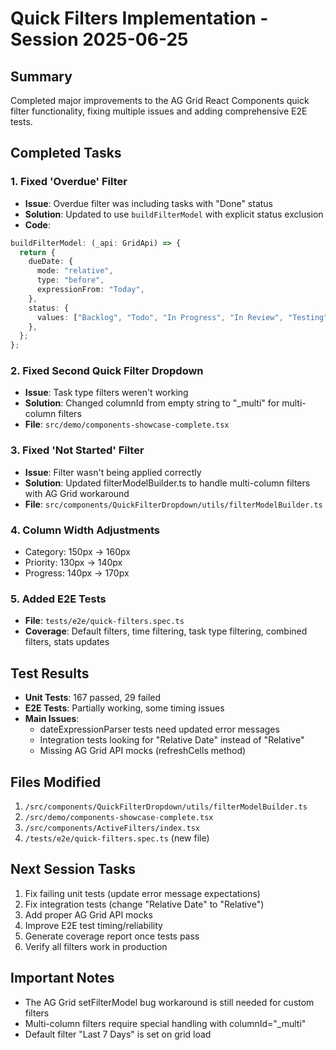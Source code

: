 # Quick Filters Implementation - Session 2025-06-25

## Summary

Completed major improvements to the AG Grid React Components quick filter functionality, fixing multiple issues and adding comprehensive E2E tests.

## Completed Tasks

### 1. Fixed 'Overdue' Filter

- **Issue**: Overdue filter was including tasks with "Done" status
- **Solution**: Updated to use `buildFilterModel` with explicit status exclusion
- **Code**:

```typescript
buildFilterModel: (_api: GridApi) => {
  return {
    dueDate: {
      mode: "relative",
      type: "before",
      expressionFrom: "Today",
    },
    status: {
      values: ["Backlog", "Todo", "In Progress", "In Review", "Testing", "Blocked"],
    },
  };
};
```

### 2. Fixed Second Quick Filter Dropdown

- **Issue**: Task type filters weren't working
- **Solution**: Changed columnId from empty string to "\_multi" for multi-column filters
- **File**: `src/demo/components-showcase-complete.tsx`

### 3. Fixed 'Not Started' Filter

- **Issue**: Filter wasn't being applied correctly
- **Solution**: Updated filterModelBuilder.ts to handle multi-column filters with AG Grid workaround
- **File**: `src/components/QuickFilterDropdown/utils/filterModelBuilder.ts`

### 4. Column Width Adjustments

- Category: 150px → 160px
- Priority: 130px → 140px
- Progress: 140px → 170px

### 5. Added E2E Tests

- **File**: `tests/e2e/quick-filters.spec.ts`
- **Coverage**: Default filters, time filtering, task type filtering, combined filters, stats updates

## Test Results

- **Unit Tests**: 167 passed, 29 failed
- **E2E Tests**: Partially working, some timing issues
- **Main Issues**:
  - dateExpressionParser tests need updated error messages
  - Integration tests looking for "Relative Date" instead of "Relative"
  - Missing AG Grid API mocks (refreshCells method)

## Files Modified

1. `/src/components/QuickFilterDropdown/utils/filterModelBuilder.ts`
2. `/src/demo/components-showcase-complete.tsx`
3. `/src/components/ActiveFilters/index.tsx`
4. `/tests/e2e/quick-filters.spec.ts` (new file)

## Next Session Tasks

1. Fix failing unit tests (update error message expectations)
2. Fix integration tests (change "Relative Date" to "Relative")
3. Add proper AG Grid API mocks
4. Improve E2E test timing/reliability
5. Generate coverage report once tests pass
6. Verify all filters work in production

## Important Notes

- The AG Grid setFilterModel bug workaround is still needed for custom filters
- Multi-column filters require special handling with columnId="\_multi"
- Default filter "Last 7 Days" is set on grid load
